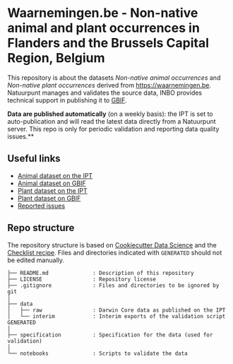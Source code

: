 # Waarnemingen.be - Non-native animal and plant occurrences in Flanders and the Brussels Capital Region, Belgium

This repository is about the datasets _Non-native animal occurrences_ and _Non-native plant occurrences_ derived from https://waarnemingen.be. Natuurpunt manages and validates the source data, INBO provides technical support in publishing it to [GBIF](https://www.gbif.org/).

**Data are published automatically** (on a weekly basis): the IPT is set to auto-publication and will read the latest data directly from a Natuurpunt server. This repo is only for periodic validation and reporting data quality issues.**

## Useful links

- [Animal dataset on the IPT](https://ipt.inbo.be/resource?r=dieren-exoten-natuurpunt-occurrences)
- [Animal dataset on GBIF](https://doi.org/10.15468/k2aiak)
- [Plant dataset on the IPT](https://ipt.inbo.be/resource?r=planten-exoten-natuurpunt-occurrences)
- [Plant dataset on GBIF](https://doi.org/10.15468/smdvdo)
- [Reported issues](https://github.com/inbo/exoten-natuurpunt-occurrences/issues)

## Repo structure

The repository structure is based on [Cookiecutter Data Science](http://drivendata.github.io/cookiecutter-data-science/) and the [Checklist recipe](https://github.com/trias-project/checklist-recipe). Files and directories indicated with `GENERATED` should not be edited manually.

```
├── README.md              : Description of this repository
├── LICENSE                : Repository license
├── .gitignore             : Files and directories to be ignored by git
│
├── data
│   ├── raw                : Darwin Core data as published on the IPT
│   └── interim            : Interim exports of the validation script GENERATED
│
├── specification          : Specification for the data (used for validation)
│
└── notebooks              : Scripts to validate the data
```
